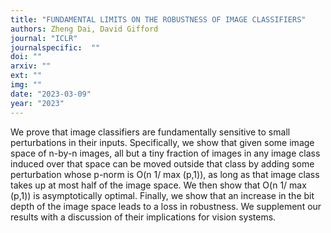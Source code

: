 ```yaml
---
title: "FUNDAMENTAL LIMITS ON THE ROBUSTNESS OF IMAGE CLASSIFIERS"
authors: Zheng Dai, David Gifford
journal: "ICLR"
journalspecific:  ""
doi: ""
arxiv: ""
ext: ""
img: ""
date: "2023-03-09"
year: "2023"
---
```


We prove that image classifiers are fundamentally sensitive to small perturbations
in their inputs. Specifically, we show that given some image space of n-by-n
images, all but a tiny fraction of images in any image class induced over that space
can be moved outside that class by adding some perturbation whose p-norm is
O(n
1/ max (p,1)), as long as that image class takes up at most half of the image
space. We then show that O(n
1/ max (p,1)) is asymptotically optimal. Finally,
we show that an increase in the bit depth of the image space leads to a loss in
robustness. We supplement our results with a discussion of their implications for
vision systems.

